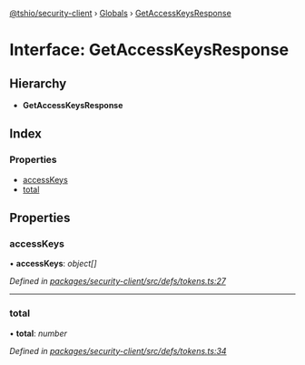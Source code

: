 [@tshio/security-client](../README.md) › [Globals](../globals.md) › [GetAccessKeysResponse](getaccesskeysresponse.md)

# Interface: GetAccessKeysResponse

## Hierarchy

* **GetAccessKeysResponse**

## Index

### Properties

* [accessKeys](getaccesskeysresponse.md#markdown-header-accesskeys)
* [total](getaccesskeysresponse.md#markdown-header-total)

## Properties

###  accessKeys

• **accessKeys**: *object[]*

*Defined in [packages/security-client/src/defs/tokens.ts:27](https://github.com/TheSoftwareHouse/rad-modules-tools/blob/afe5496/packages/security-client/src/defs/tokens.ts#L27)*

___

###  total

• **total**: *number*

*Defined in [packages/security-client/src/defs/tokens.ts:34](https://github.com/TheSoftwareHouse/rad-modules-tools/blob/afe5496/packages/security-client/src/defs/tokens.ts#L34)*
